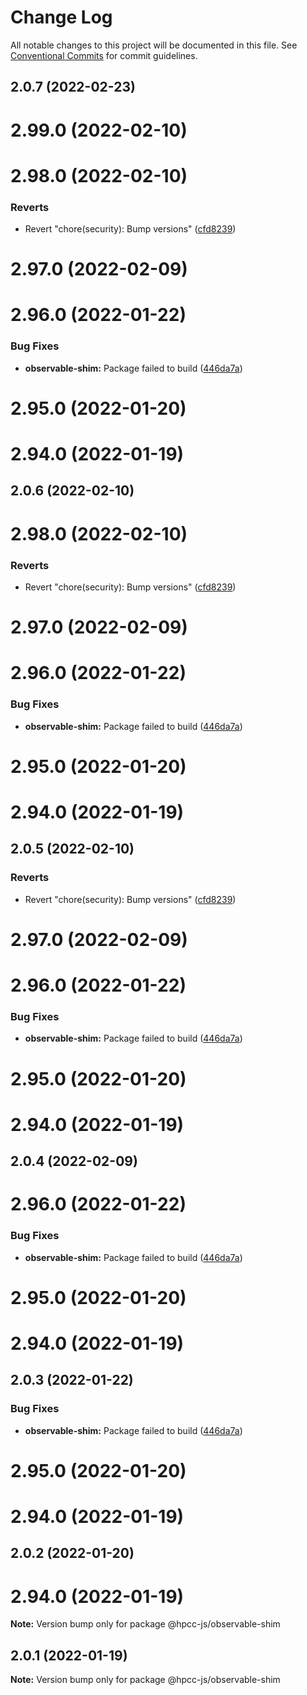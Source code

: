 # Change Log

All notable changes to this project will be documented in this file.
See [Conventional Commits](https://conventionalcommits.org) for commit guidelines.

## 2.0.7 (2022-02-23)



# 2.99.0 (2022-02-10)



# 2.98.0 (2022-02-10)


### Reverts

* Revert "chore(security): Bump versions" ([cfd8239](https://github.com/hpcc-systems/Visualization/commit/cfd8239224493eacb8805cf43c2ca2c7cedf915b))



# 2.97.0 (2022-02-09)



# 2.96.0 (2022-01-22)


### Bug Fixes

* **observable-shim:**  Package failed to build ([446da7a](https://github.com/hpcc-systems/Visualization/commit/446da7a1ee09a6bd36c260fdb471501577bd4754))



# 2.95.0 (2022-01-20)



# 2.94.0 (2022-01-19)






## 2.0.6 (2022-02-10)



# 2.98.0 (2022-02-10)


### Reverts

* Revert "chore(security): Bump versions" ([cfd8239](https://github.com/hpcc-systems/Visualization/commit/cfd8239224493eacb8805cf43c2ca2c7cedf915b))



# 2.97.0 (2022-02-09)



# 2.96.0 (2022-01-22)


### Bug Fixes

* **observable-shim:**  Package failed to build ([446da7a](https://github.com/hpcc-systems/Visualization/commit/446da7a1ee09a6bd36c260fdb471501577bd4754))



# 2.95.0 (2022-01-20)



# 2.94.0 (2022-01-19)






## 2.0.5 (2022-02-10)


### Reverts

* Revert "chore(security): Bump versions" ([cfd8239](https://github.com/hpcc-systems/Visualization/commit/cfd8239224493eacb8805cf43c2ca2c7cedf915b))



# 2.97.0 (2022-02-09)



# 2.96.0 (2022-01-22)


### Bug Fixes

* **observable-shim:**  Package failed to build ([446da7a](https://github.com/hpcc-systems/Visualization/commit/446da7a1ee09a6bd36c260fdb471501577bd4754))



# 2.95.0 (2022-01-20)



# 2.94.0 (2022-01-19)






## 2.0.4 (2022-02-09)



# 2.96.0 (2022-01-22)


### Bug Fixes

* **observable-shim:**  Package failed to build ([446da7a](https://github.com/hpcc-systems/Visualization/commit/446da7a1ee09a6bd36c260fdb471501577bd4754))



# 2.95.0 (2022-01-20)



# 2.94.0 (2022-01-19)






## 2.0.3 (2022-01-22)


### Bug Fixes

* **observable-shim:**  Package failed to build ([446da7a](https://github.com/hpcc-systems/Visualization/commit/446da7a1ee09a6bd36c260fdb471501577bd4754))



# 2.95.0 (2022-01-20)



# 2.94.0 (2022-01-19)






## 2.0.2 (2022-01-20)



# 2.94.0 (2022-01-19)

**Note:** Version bump only for package @hpcc-js/observable-shim






## 2.0.1 (2022-01-19)

**Note:** Version bump only for package @hpcc-js/observable-shim
